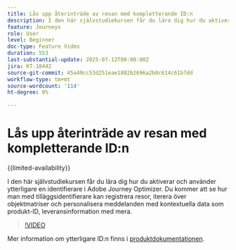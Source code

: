 ```yaml
---
title: Lås upp återinträde av resan med kompletterande ID:n
description: I den här självstudiekursen får du lära dig hur du aktiverar och använder ytterligare en identifierare i Adobe Journey Optimizer. Du kommer att se hur man med tilläggsidentifierare kan registrera resor, iterera över objektmatriser och personalisera meddelanden med kontextuella data som produkt-ID, leveransinformation med mera.
feature: Journeys
role: User
level: Beginner
doc-type: Feature Video
duration: 553
last-substantial-update: 2025-07-12T00:00:00Z
jira: KT-18442
source-git-commit: 45a49cc53d251eae1802b2696a2b0c614c61b7dd
workflow-type: tm+mt
source-wordcount: '114'
ht-degree: 0%

---
```



# Lås upp återinträde av resan med kompletterande ID:n

{{limited-availability}}

I den här självstudiekursen får du lära dig hur du aktiverar och använder ytterligare en identifierare i Adobe Journey Optimizer. Du kommer att se hur man med tilläggsidentifierare kan registrera resor, iterera över objektmatriser och personalisera meddelanden med kontextuella data som produkt-ID, leveransinformation med mera.

>[!VIDEO](https://video.tv.adobe.com/v/3464792/?learn=on&enablevpops)

Mer information om ytterligare ID:n finns i [produktdokumentationen](https://experienceleague.adobe.com/sv/docs/journey-optimizer/using/orchestrate-journeys/manage-journey/supplemental-identifier).
